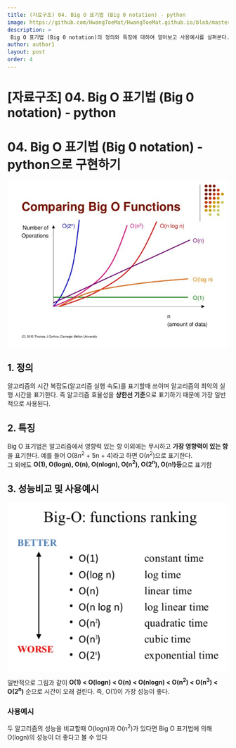 ```yaml
---
title: (자료구조) 04. Big O 표기법 (Big 0 notation) - python
image: https://github.com/HwangToeMat/HwangToeMat.github.io/blob/master/Computer-Science/image/04.bigo/bigo.jpg?raw=true
description: >
 Big O 표기법 (Big 0 notation)의 정의와 특징에 대하여 알아보고 사용예시를 살펴본다.
author: author1
layout: post
order: 4
---
```


# [자료구조] 04. Big O 표기법 (Big 0 notation) - python

# 04. Big O 표기법 (Big 0 notation) - python으로 구현하기

<img src="https://github.com/HwangToeMat/HwangToeMat.github.io/blob/master/Computer-Science/image/04.bigo/bigo.jpg?raw=true" style="max-width:100%;margin-left: auto; margin-right: auto; display: block;">

## 1. 정의

 알고리즘의 시간 복잡도(알고리즘 실행 속도)를 표기할때 쓰이며 알고리즘의 최악의 실행 시간을 표기한다. 즉 알고리즘 효율성을 **상한선 기준**으로 표기하기 때문에 가장 일반적으로 사용된다.<br>

## 2. 특징

Big O 표기법은 알고리즘에서 영향력 있는 항 이외에는 무시하고 **가장 영향력이 있는 항**을 표기한다. 예를 들어 O(8$n^2$ + 5n + 4)라고 하면 O($n^2$)으로 표기한다.<br>
그 외에도 **O(1), O(logn), O(n), O(nlogn), O(n<sup>2</sup>), O(2<sup>n</sup>), O(n!)등**으로 표기함

## 3. 성능비교 및 사용예시

<img src="https://github.com/HwangToeMat/HwangToeMat.github.io/blob/master/Computer-Science/image/04.bigo/rank.png?raw=true" style="max-width:100%;margin-left: auto; margin-right: auto; display: block;">

일반적으로 그림과 같이 **O(1) < O(logn) < O(n) < O(nlogn) < O(n<sup>2</sup>) < O(n<sup>3</sup>) < O(2<sup>n</sup>)** 순으로 시간이 오래 걸린다. 즉, O(1)이 가장 성능이 좋다.

### 사용예시

두 알고리즘의 성능을 비교할때 O(logn)과 O(n<sup>2</sup>)가 있다면 Big O 표기법에 의해 O(logn)의 성능이 더 좋다고 볼 수 있다
